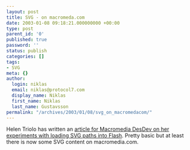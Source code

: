 ```yaml
---
layout: post
title: SVG - on macromeda.com
date: 2003-01-08 09:18:21.000000000 +00:00
type: post
parent_id: '0'
published: true
password: ''
status: publish
categories: []
tags:
- SVG
meta: {}
author:
  login: niklas
  email: niklas@protocol7.com
  display_name: Niklas
  first_name: Niklas
  last_name: Gustavsson
permalink: "/archives/2003/01/08/svg_on_macromedacom/"
---
```

Helen Triolo has written an [article for Macromedia DesDev on her experiments with loading SVG paths into Flash](http://www.macromedia.com/desdev/mx/flash/articles/parse_svg.html). Pretty basic but at least there is now some SVG content on macromedia.com.

